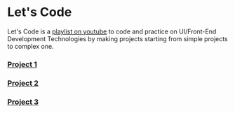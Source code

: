 # Let's Code

Let's Code is a [playlist on youtube](https://www.youtube.com/playlist?list=PLLXntwspGdhB6Zwb98u_crRJNfy3v0lmv) to code and practice on UI/Front-End Development Technologies by making projects starting from simple projects to complex one.


### [Project 1](https://github.com/mahmoudzohdi/Lets-Code/tree/project-1)

### [Project 2](https://github.com/mahmoudzohdi/Lets-Code/tree/project-2)

### [Project 3](https://github.com/mahmoudzohdi/Lets-Code/tree/project-3)